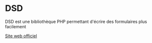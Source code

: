 DSD
===

DSD est une bibliothèque PHP permettant d'écrire des formulaires plus
facilement

[Site web officiel](http://gregwar.com/DSD/)
